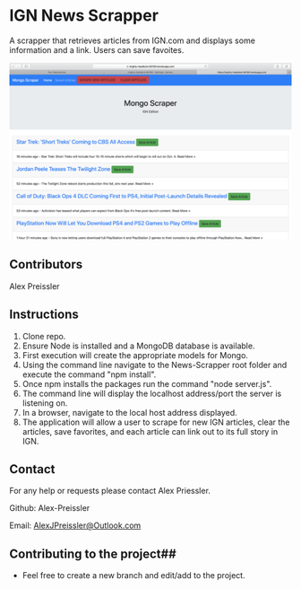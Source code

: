 # IGN News Scrapper #

A scrapper that retrieves articles from IGN.com and displays some information and a link. Users can save favoites.

![IGN News Scrapper](./public/images/IGN-Scrapper.png)


## Contributors ##

Alex Preissler

## Instructions ##

1. Clone repo.
2. Ensure Node is installed and a MongoDB database is available.
3. First execution will create the appropriate models for Mongo.
6. Using the command line navigate to the News-Scrapper root folder and execute the command "npm install".
6. Once npm installs the packages run the command "node server.js".
7. The command line will display the localhost address/port the server is listening on.
8. In a browser, navigate to the local host address displayed.
9. The application will allow a user to scrape for new IGN articles, clear the articles, save favorites, and each article can link out to its full story in IGN.

## Contact ##

For any help or requests please contact Alex Priessler.

Github: Alex-Preissler

Email: AlexJPreissler@Outlook.com

## Contributing to the project##

* Feel free to create a new branch and edit/add to the project.





